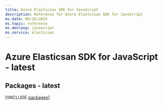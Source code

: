 ```yaml
---
title: Azure Elasticsan SDK for JavaScript
description: Reference for Azure Elasticsan SDK for JavaScript
ms.date: 06/16/2025
ms.topic: reference
ms.devlang: javascript
ms.service: elasticsan
---
```

# Azure Elasticsan SDK for JavaScript - latest
## Packages - latest
[!INCLUDE [packages](elasticsan-index.md)]